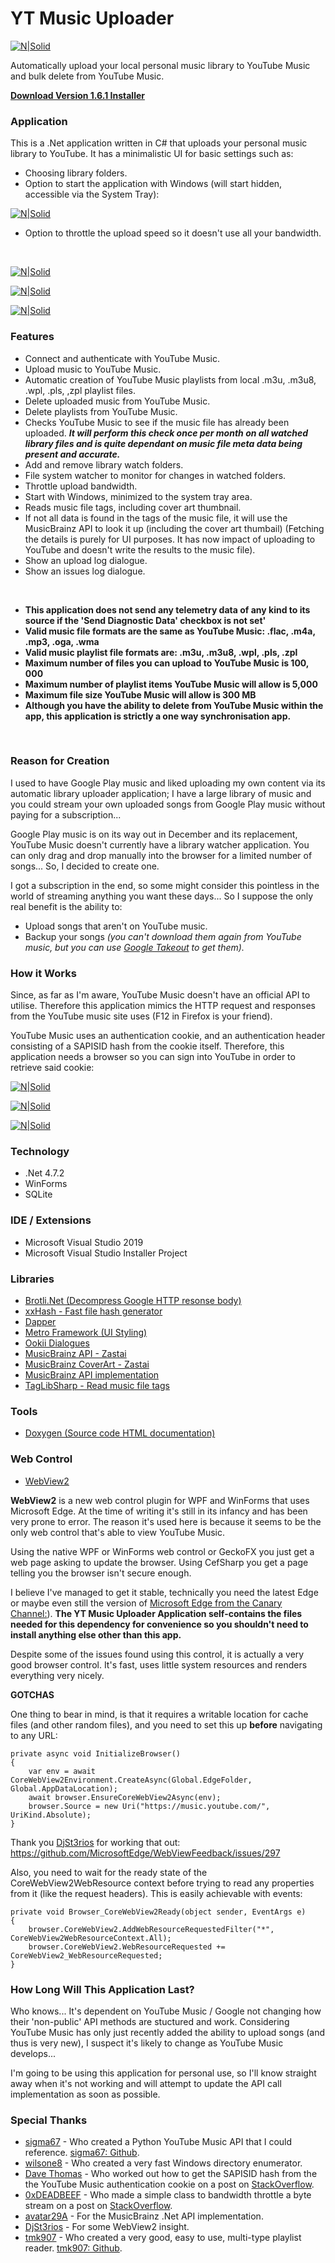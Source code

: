 # YT Music Uploader

[![N|Solid](https://portfolio.jb-net.co.uk/shared/yt_logo-64.png)](https://github.com/jamesbrindle/YTMusicUploader)
&nbsp;

Automatically upload your local personal music library to YouTube Music and bulk delete from YouTube Music.
&nbsp;
&nbsp;

**[Download Version 1.6.1 Installer](https://github.com/jamesbrindle/YTMusicUploader/releases/tag/v1.6.1)**
&nbsp;
&nbsp;

### Application

This is a .Net application written in C# that uploads your personal music library to YouTube. It has a minimalistic UI for basic settings such as:

- Choosing library folders.
- Option to start the application with Windows (will start hidden, accessible via the System Tray):

[![N|Solid](https://portfolio.jb-net.co.uk/shared/ytmusicuploader-sc2.png)](https://github.com/jamesbrindle/YTMusicUploader)

- Option to throttle the upload speed so it doesn't use all your bandwidth.

&nbsp;

[![N|Solid](https://portfolio.jb-net.co.uk/shared/ytmusicuploader-sc1c.png)](https://github.com/jamesbrindle/YTMusicUploader)

[![N|Solid](https://portfolio.jb-net.co.uk/shared/ytmusicuploader-sc6c.png)](https://github.com/jamesbrindle/YTMusicUploader)

[![N|Solid](https://portfolio.jb-net.co.uk/shared/ytmusicuploader_ytmusicmanagec.png)](https://github.com/jamesbrindle/YTMusicUploader)
&nbsp;
&nbsp;

### Features

- Connect and authenticate with YouTube Music.
- Upload music to YouTube Music.
- Automatic creation of YouTube Music playlists from local .m3u, .m3u8, .wpl, .pls, ,zpl playlist files.
- Delete uploaded music from YouTube Music.
- Delete playlists from YouTube Music.
- Checks YouTube Music to see if the music file has already been uploaded. ***It will perform this check once per month on all watched library files and is quite dependant on music file meta data being present and accurate.***
- Add and remove library watch folders.
- File system watcher to monitor for changes in watched folders.
- Throttle upload bandwidth.
- Start with Windows, minimized to the system tray area.
- Reads music file tags, including cover art thumbnail.
- If not all data is found in the tags of the music file, it will use the MusicBrainz API to look it up (including the cover art thumbail) (Fetching the details is purely for UI purposes. It has now impact of uploading to YouTube and doesn't write the results to the music file).
- Show an upload log dialogue.
- Show an issues log dialogue.

&nbsp;
- **This application does not send any telemetry data of any kind to its source if the 'Send Diagnostic Data' checkbox is not set'**
- **Valid music file formats are the same as YouTube Music:  .flac, .m4a, .mp3, .oga, .wma**
- **Valid music playlist file formats are:  .m3u, .m3u8, .wpl, .pls, .zpl**
- **Maximum number of files you can upload to YouTube Music is 100, 000**
- **Maximum number of playlist items YouTube Music will allow is 5,000**
- **Maximum file size YouTube Music will allow is 300 MB**
- **Although you have the ability to delete from YouTube Music within the app, this application is strictly a one way synchronisation app.**
&nbsp;

&nbsp;


### Reason for Creation

I used to have Google Play music and liked uploading my own content via its automatic library uploader application; I have a large library of music and you could stream your own uploaded songs from Google Play music without paying for a subscription...

Google Play music is on its way out in December and its replacement, YouTube Music doesn't currently have a library watcher application. You can only drag and drop manually into the browser for a limited number of songs... So, I decided to create one.

I got a subscription in the end, so some might consider this pointless in the world of streaming anything you want these days... So I suppose the only real benefit is the ability to:

- Upload songs that aren't on YouTube music.
- Backup your songs *(you can't download them again from YouTube music, but you can use [Google Takeout](https://takeout.google.com/settings/takeout?pli=1) to get them).*
&nbsp;
&nbsp;

### How it Works

Since, as far as I'm aware, YouTube Music doesn't have an official API to utilise. Therefore this application mimics the HTTP request and responses from the YouTube music site uses (F12 in Firefox is your friend).

YouTube Music uses an authentication cookie, and an authentication header consisting of a SAPISID hash from the cookie itself. Therefore, this application needs a browser so you can sign into YouTube in order to retrieve said cookie:
&nbsp;

[![N|Solid](https://portfolio.jb-net.co.uk/shared/ytmusicuploader-sc3.png)](https://github.com/jamesbrindle/YTMusicUploader)

[![N|Solid](https://portfolio.jb-net.co.uk/shared/ytmusicuploader-sc4.png)](https://github.com/jamesbrindle/YTMusicUploader)

[![N|Solid](https://portfolio.jb-net.co.uk/shared/ytmusicuploader-sc5.png)](https://github.com/jamesbrindle/YTMusicUploader)
&nbsp;

### Technology

- .Net 4.7.2
- WinForms
- SQLite
&nbsp;
&nbsp;

### IDE / Extensions

- Microsoft Visual Studio 2019
- Microsoft Visual Studio Installer Project
&nbsp;
&nbsp;

### Libraries

- [Brotli.Net (Decompress Google HTTP resonse body)](https://www.nuget.org/packages/Brotli.NET) 
- [xxHash - Fast file hash generator](https://www.nuget.org/packages/System.Data.HashFunction.xxHash/)
- [Dapper](https://github.com/StackExchange/Dapper) 
- [Metro Framework (UI Styling)](https://github.com/dennismagno/metroframework-modern-ui) 
- [Ookii Dialogues](http://www.ookii.org/software/dialogs)
- [MusicBrainz API - Zastai](https://github.com/Zastai/MetaBrainz.Common.Json)
- [MusicBrainz CoverArt - Zastai](https://github.com/Zastai/MetaBrainz.MusicBrainz.CoverArt)
- [MusicBrainz API implementation](https://github.com/avatar29A/MusicBrainz)
- [TagLibSharp - Read music file tags](https://www.nuget.org/packages/TagLibSharp/)
&nbsp;
&nbsp;

### Tools

- [Doxygen (Source code HTML documentation)](https://www.doxygen.nl/index.html)
&nbsp;
&nbsp;

### Web Control

- [WebView2](https://docs.microsoft.com/en-us/microsoft-edge/webview2/)
&nbsp;

**WebView2** is a new web control plugin for WPF and WinForms that uses Microsoft Edge. At the time of writing it's still in its infancy and has been very prone to error. The reason it's used here is because it seems to be the only web control that's able to view YouTube Music.

Using the native WPF or WinForms web control or GeckoFX you just get a web page asking to update the browser. Using CefSharp you get a page telling you the browser isn't secure enough.

I believe I've managed to get it stable, technically you need the latest Edge or maybe even still the version of [Microsoft Edge from the Canary Channel:](https://www.microsoftedgeinsider.com/en-us/download)). **The YT Music Uploader Application self-contains the files needed for this dependency for convenience so you shouldn't need to install anything else other than this app.**

Despite some of the issues found using this control, it is actually a very good browser control. It's fast, uses little system resources and renders everything very nicely.
&nbsp;
&nbsp;

**GOTCHAS**
&nbsp;

One thing to bear in mind, is that it requires a writable location for cache files (and other random files), and you need to set this up **before** navigating to any URL:
&nbsp;

```
private async void InitializeBrowser()
{
    var env = await CoreWebView2Environment.CreateAsync(Global.EdgeFolder, Global.AppDataLocation);
    await browser.EnsureCoreWebView2Async(env);
    browser.Source = new Uri("https://music.youtube.com/", UriKind.Absolute);
}
```

Thank you [DjSt3rios](https://github.com/DjSt3rios) for working that out: https://github.com/MicrosoftEdge/WebViewFeedback/issues/297

Also, you need to wait for the ready state of the CoreWebView2WebResource context before trying to read any properties from it (like the request headers). This is easily achievable with events:
&nbsp;

```
private void Browser_CoreWebView2Ready(object sender, EventArgs e)
{
    browser.CoreWebView2.AddWebResourceRequestedFilter("*", CoreWebView2WebResourceContext.All);
    browser.CoreWebView2.WebResourceRequested += CoreWebView2_WebResourceRequested;
}
```

### How Long Will This Application Last?

Who knows... It's dependent on YouTube Music / Google not changing how their 'non-public' API methods are stuctured and work. Considering YouTube Music has only just recently added the ability to upload songs (and thus is very new), I suspect it's likely to change as YouTube Music develops...

I'm going to be using this application for personal use, so I'll know straight away when it's not working and will attempt to update the API call implementation as soon as possible.
&nbsp;
&nbsp;

### Special Thanks

- [sigma67](https://ytmusicapi.readthedocs.io/en/latest/) - Who created a Python YouTube Music API that I could reference. [sigma67: Github](https://github.com/sigma67/ytmusicapi).
- [wilsone8](https://www.codeproject.com/Articles/38959/A-Faster-Directory-Enumerator) - Who created a very fast Windows directory enumerator.
- [Dave Thomas](https://stackoverflow.com/users/984724/dave-thomas) - Who worked out how to get the SAPISID hash from the the YouTube Music authentication cookie on a post on [StackOverflow](https://stackoverflow.com/a/32065323/5726546).
- [0xDEADBEEF](https://stackoverflow.com/users/909365/0xdeadbeef) - Who made a simple class to bandwidth throttle a byte stream on a post on [StackOverflow](https://stackoverflow.com/questions/371032/bandwidth-throttling-in-c-sharp).
- [avatar29A](https://github.com/avatar29A/MusicBrainz) - For the MusicBrainz .Net API implementation.
- [DjSt3rios](https://github.com/DjSt3rios) - For some WebView2 insight.
- [tmk907](https://github.com/tmk907) - Who created a very good, easy to use, multi-type playlist reader. [tmk907: Github](https://github.com/tmk907/PlaylistsNET).



